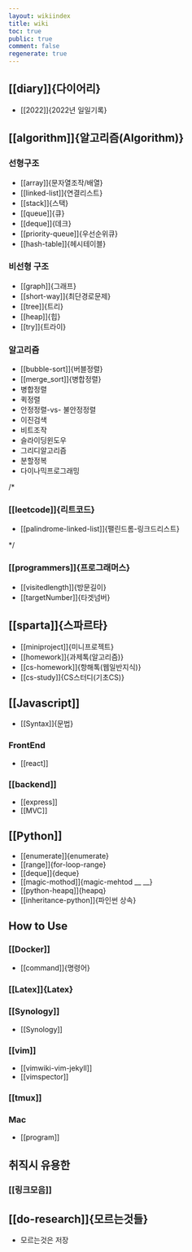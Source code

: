 ```yaml
---
layout: wikiindex
title: wiki
toc: true
public: true
comment: false
regenerate: true
---
```


## [[diary]]{다이어리}
* [[2022]]{2022년 일일기록}

## [[algorithm]]{알고리즘(Algorithm)}
### 선형구조 
* [[array]]{문자열조작/배열}
* [[linked-list]]{연결리스트}
* [[stack]]{스택}
* [[queue]]{큐}
* [[deque]]{데크}
* [[priority-queue]]{우선순위큐}
* [[hash-table]]{헤시테이블}

### 비선형 구조 
* [[graph]]{그래프}
* [[short-way]]{최단경로문제}
* [[tree]]{트리}
* [[heap]]{힙}
* [[try]]{트라이}

### 알고리즘
* [[bubble-sort]]{버블정렬}
* [[merge_sort]]{병합정렬}
* 병합정렬
* 퀵정렬
* 안정정렬-vs- 불안정정렬
* 이진검색
* 비트조작
* 슬라이딩윈도우
* 그리디알고리즘
* 분할정복
* 다이나믹프로그래밍

/*

### [[leetcode]]{리트코드}
* [[palindrome-linked-list]]{팰린드롬-링크드리스트}

*/
### [[programmers]]{프로그래머스}
* [[visitedlength]]{방문길이}
* [[targetNumber]]{타겟넘버}

## [[sparta]]{스파르타}
* [[miniproject]]{미니프로젝트}
* [[homework]]{과제톡(알고리즘)}
* [[cs-homework]]{항해톡(웹일반지식)}
* [[cs-study]]{CS스터디(기초CS)}

## [[Javascript]]
* [[Syntax]]{문법}

### FrontEnd
* [[react]]

### [[backend]]
* [[express]]
* [[MVC]]

## [[Python]]
* [[enumerate]]{enumerate}
* [[range]]{for-loop-range}
* [[deque]]{deque}
* [[magic-mothod]]{magic-mehtod __ __}
* [[python-heapq]]{heapq}
* [[inheritance-python]]{파인썬 상속}

## How to Use
### [[Docker]]
* [[command]]{명령어}


### [[Latex]]{Latex}

### [[Synology]] 
* [[Synology]] 

### [[vim]]
* [[vimwiki-vim-jekyll]]
* [[vimspector]]


### [[tmux]]

### Mac 
- [[program]]

## 취직시 유용한
### [[링크모음]]

## [[do-research]]{모르는것들}
* 모르는것은 저장

